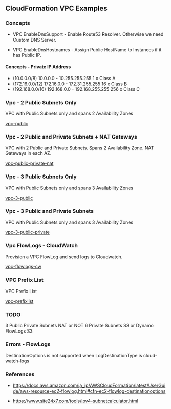 ## CloudFormation VPC Examples

### Concepts

- VPC EnableDnsSupport - Enable Route53 Resolver. Otherwise we need Custom DNS Server.

- VPC EnableDnsHostnames - Assign Public HostName to Instances if it has Public IP.

#### Concepts - Private IP Address
  
  - (10.0.0.0/8) 10.0.0.0 - 10.255.255.255 1 x Class A
  - (172.16.0.0/12) 172.16.0.0 - 172.31.255.255  16 x Class B
  - (192.168.0.0/16) 192.168.0.0 - 192.168.255.255 256 x Class C

### Vpc - 2 Public Subnets Only

VPC with Public Subnets only and spans 2 Availability Zones

[vpc-public](vpc-public.yaml)

### Vpc - 2 Public and Private Subnets + NAT Gateways

VPC with 2 Public and Private Subnets. Spans 2 Availability Zone. NAT Gateways in each AZ.

[vpc-public-private-nat](vpc-public-private-nat.yaml)

### Vpc - 3 Public Subnets Only

VPC with Public Subnets only and spans 3 Availability Zones

[vpc-3-public](3az/vpc-public.yaml)

### Vpc - 3 Public and Private Subnets

VPC with Public Subnets only and spans 3 Availability Zones

[vpc-3-public-private](3az/vpc-public-private.yaml)

### Vpc FlowLogs - CloudWatch

Provision a VPC FlowLog and send logs to Cloudwatch.

[vpc-flowlogs-cw](vpc-flowlogs-cw.yaml)

### VPC Prefix List

VPC Prefix List

[vpc-prefixlist](vpc-prefixlist.yaml)

### TODO
3 Public Private Subnets
NAT or NOT
6 Private Subnets
S3 or Dynamo
FlowLogs S3

### Errors - FlowLogs

DestinationOptions is not supported when LogDestinationType is cloud-watch-logs


### References

- https://docs.aws.amazon.com/ja_jp/AWSCloudFormation/latest/UserGuide/aws-resource-ec2-flowlog.html#cfn-ec2-flowlog-destinationoptions

- https://www.site24x7.com/tools/ipv4-subnetcalculator.html
